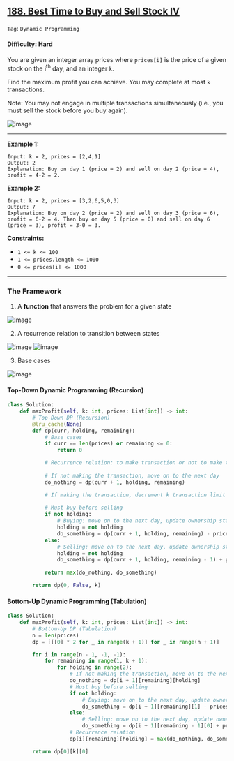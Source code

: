 ## [188. Best Time to Buy and Sell Stock IV](https://leetcode.com/problems/best-time-to-buy-and-sell-stock-iv/)

```Tag```: ```Dynamic Programming```

#### Difficulty: Hard

You are given an integer array prices where ```prices[i]``` is the price of a given stock on the i<sup>th</sup> day, and an integer ```k```.

Find the maximum profit you can achieve. You may complete at most ```k``` transactions.

Note: You may not engage in multiple transactions simultaneously (i.e., you must sell the stock before you buy again).

![image](https://user-images.githubusercontent.com/35042430/219917470-a9051d35-6bc8-4dbc-9d94-bd5ad28fafe5.png)

---

__Example 1:__
```
Input: k = 2, prices = [2,4,1]
Output: 2
Explanation: Buy on day 1 (price = 2) and sell on day 2 (price = 4), profit = 4-2 = 2.
```

__Example 2:__
```
Input: k = 2, prices = [3,2,6,5,0,3]
Output: 7
Explanation: Buy on day 2 (price = 2) and sell on day 3 (price = 6), profit = 6-2 = 4. Then buy on day 5 (price = 0) and sell on day 6 (price = 3), profit = 3-0 = 3.
```

__Constraints:__

- ```1 <= k <= 100```
- ```1 <= prices.length <= 1000```
- ```0 <= prices[i] <= 1000```

---

### The Framework

1. A __function__ that answers the problem for a given state

![image](https://user-images.githubusercontent.com/35042430/219968377-58e4aa7a-16e0-40d3-a551-958c2913f9cb.png)

2. A recurrence relation to transition between states

![image](https://user-images.githubusercontent.com/35042430/219968551-f000a269-0eba-4ad6-911b-30867344baa7.png)
![image](https://user-images.githubusercontent.com/35042430/219968613-97d347a3-42ec-4896-99c7-960575fc4c5c.png)

3. Base cases

![image](https://user-images.githubusercontent.com/35042430/220002682-268042a2-e14f-4917-8568-eb156f03b0fe.png)

#### Top-Down Dynamic Programming (Recursion)

```Python
class Solution:
    def maxProfit(self, k: int, prices: List[int]) -> int:
        # Top-Down DP (Recursion)
        @lru_cache(None)
        def dp(curr, holding, remaining):
            # Base cases
            if curr == len(prices) or remaining <= 0:
                return 0

            # Recurrence relation: to make transaction or not to make transaction
            
            # If not making the transaction, move on to the next day
            do_nothing = dp(curr + 1, holding, remaining)

            # If making the transaction, decrement k transaction limit by 1 
            
            # Must buy before selling
            if not holding:
                # Buying: move on to the next day, update ownership status, pay price
                holding = not holding
                do_something = dp(curr + 1, holding, remaining) - prices[curr]
            else:
                # Selling: move on to the next day, update ownership status, complete transaction hence decrement k, take profit
                holding = not holding
                do_something = dp(curr + 1, holding, remaining - 1) + prices[curr]
            
            return max(do_nothing, do_something)

        return dp(0, False, k)
```

#### Bottom-Up Dynamic Programming (Tabulation)

```Python
class Solution:
    def maxProfit(self, k: int, prices: List[int]) -> int:
        # Bottom-Up DP (Tabulation)
        n = len(prices)
        dp = [[[0] * 2 for _ in range(k + 1)] for _ in range(n + 1)]

        for i in range(n - 1, -1, -1):
            for remaining in range(1, k + 1):
                for holding in range(2):
                    # If not making the transaction, move on to the next day
                    do_nothing = dp[i + 1][remaining][holding]
                    # Must buy before selling
                    if not holding:
                        # Buying: move on to the next day, update ownership status, pay price
                        do_something = dp[i + 1][remaining][1] - prices[i]
                    else:
                        # Selling: move on to the next day, update ownership status, complete transaction hence decrement k, take profit
                        do_something = dp[i + 1][remaining - 1][0] + prices[i]
                    # Recurrence relation
                    dp[i][remaining][holding] = max(do_nothing, do_something)

        return dp[0][k][0]
```
